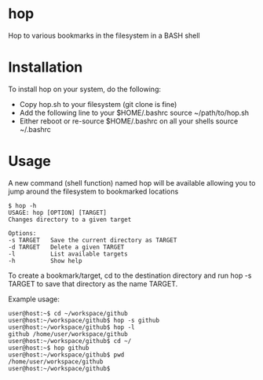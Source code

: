 # hop
Hop to various bookmarks in the filesystem in a BASH shell

# Installation
To install hop on your system, do the following:
* Copy hop.sh to your filesystem (git clone is fine)
* Add the following line to your $HOME/.bashrc
    source ~/path/to/hop.sh
* Either reboot or re-source $HOME/.bashrc on all your shells
    source ~/.bashrc

# Usage
A new command (shell function) named hop will be available allowing
you to jump around the filesystem to bookmarked locations

    $ hop -h
    USAGE: hop [OPTION] [TARGET]
    Changes directory to a given target

    Options:
    -s TARGET   Save the current directory as TARGET
    -d TARGET   Delete a given TARGET
    -l          List available targets
    -h          Show help

To create a bookmark/target, cd to the destination directory and run
hop -s TARGET to save that directory as the name TARGET.

Example usage:

    user@host:~$ cd ~/workspace/github
    user@host:~/workspace/github$ hop -s github
    user@host:~/workspace/github$ hop -l
    github /home/user/workspace/github
    user@host:~/workspace/github$ cd ~/
    user@host:~$ hop github
    user@host:~/workspace/github$ pwd
    /home/user/workspace/github
    user@host:~/workspace/github$ 
